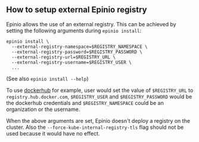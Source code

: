 ## How to setup external Epinio registry

Epinio allows the use of an external registry.  This can be achieved by setting the following arguments during `epinio install`:

```
epinio install \
  --external-registry-namespace=$REGISTRY_NAMESPACE \
  --external-registry-password=$REGISTRY_PASSWORD \
  --external-registry-url=$REGISTRY_URL \
  --external-registry-username=$REGISTRY_USER \
  ...
```

(See also `epinio install --help`)

To use [dockerhub](https://hub.docker.com/) for example, user would set the value of `$REGISTRY_URL` to `registry.hub.docker.com`, `$REGISTRY_USER` and `$REGISTRY_PASSWORD` would be the dockerhub credentials and `$REGISTRY_NAMESPACE` could be an organization or the username.

When the above arguments are set, Epinio doesn't deploy a registry on the cluster. Also the `--force-kube-internal-registry-tls` flag should not be used because it would have no effect.
